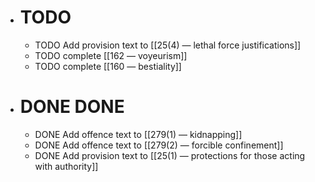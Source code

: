 - # TODO
	- TODO Add provision text to [[25(4) — lethal force justifications]]
	- TODO complete [[162 — voyeurism]]
	- TODO complete [[160 — bestiality]]
- # DONE DONE
	- DONE Add offence text to [[279(1) — kidnapping]]
	- DONE Add offence text to [[279(2) — forcible confinement]]
	- DONE Add provision text to [[25(1) — protections for those acting with authority]]